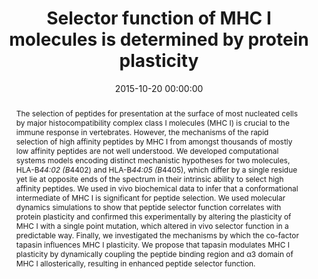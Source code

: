 ---
title: "Selector function of MHC I molecules is determined by protein plasticity"
subtitle: ""
summary: ""
authors: 
- Bailey A
- Dalchau N
- Carter R
- Emmott S
- Phillips A
- Werner JM
- Elliott T


tags: []
categories: [Immunology]
date: 2015-10-20 00:00:00
publishDate: 2015-10-20 00:00:00
featured: false
draft: false
publication: 'Scientific Reports'
publication_types: ["2"]

doi: 'http://dx.doi.org/10.1038/srep14928'
abstract: The selection of peptides for presentation at the surface of most nucleated cells by major histocompatibility complex class I molecules (MHC I) is crucial to the immune response in vertebrates. However, the mechanisms of the rapid selection of high affinity peptides by MHC I from amongst thousands of mostly low affinity peptides are not well understood. We developed computational systems models encoding distinct mechanistic hypotheses for two molecules, HLA-B*44&#58;02 (B*4402) and HLA-B*44&#58;05 (B*4405), which differ by a single residue yet lie at opposite ends of the spectrum in their intrinsic ability to select high affinity peptides. We used in vivo biochemical data to infer that a conformational intermediate of MHC I is significant for peptide selection. We used molecular dynamics simulations to show that peptide selector function correlates with protein plasticity and confirmed this experimentally by altering the plasticity of MHC I with a single point mutation, which altered in vivo selector function in a predictable way. Finally, we investigated the mechanisms by which the co-factor tapasin influences MHC I plasticity. We propose that tapasin modulates MHC I plasticity by dynamically coupling the peptide binding region and α3 domain of MHC I allosterically, resulting in enhanced peptide selector function.

projects: []
---